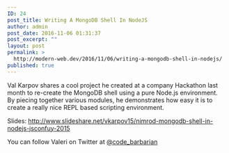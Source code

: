 ```yaml
---
ID: 24
post_title: Writing A MongoDB Shell In NodeJS
author: admin
post_date: 2016-11-06 01:31:37
post_excerpt: ""
layout: post
permalink: >
  http://modern-web.dev/2016/11/06/writing-a-mongodb-shell-in-nodejs/
published: true
---
```

Val Karpov shares a cool project he created at a company Hackathon last month to re-create the MongoDB shell using a pure Node.js environment.  By piecing together various modules, he demonstrates how easy it is to create a really nice REPL based scripting environment. 

Slides: <a href="http://www.slideshare.net/vkarpov15/nimrod-mongodb-shell-in-nodejs-jsconfuy-2015" target="_blank">http://www.slideshare.net/vkarpov15/nimrod-mongodb-shell-in-nodejs-jsconfuy-2015</a>

You can follow Valeri on Twitter at <a href="https://twitter.com/code_barbarian" target="_blank">@code_barbarian</a>